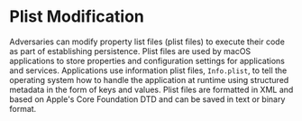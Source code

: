 # Plist Modification

Adversaries can modify property list files (plist files) to execute their code as part of establishing persistence. Plist files are used by macOS applications to store properties and configuration settings for applications and services. Applications use information plist files, `Info.plist`, to tell the operating system how to handle the application at runtime using structured metadata in the form of keys and values. Plist files are formatted in XML and based on Apple's Core Foundation DTD and can be saved in text or binary format.